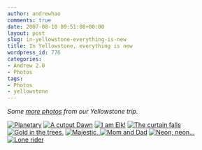 ```yaml
---
author: andrewhao
comments: true
date: 2007-08-10 09:51:08+00:00
layout: post
slug: in-yellowstone-everything-is-new
title: In Yellowstone, everything is new
wordpress_id: 776
categories:
- Andrew 2.0
- Photos
tags:
- Photos
- yellowstone
---
```


_Some [more photos](http://www.flickr.com/photos/andrewhao/tags/yellowstone/) from our Yellowstone trip._

[![Planetary](http://farm2.static.flickr.com/1147/1065965704_3d8e334829_m.jpg)](http://www.flickr.com/photos/andrewhao/1065965704/) [![A cutout Dawn](http://farm2.static.flickr.com/1228/1065979154_41b0f9a63c_m.jpg)](http://www.flickr.com/photos/andrewhao/1065979154/) [![I am Elk!](http://farm2.static.flickr.com/1322/1065118583_7cdaac57a8_m.jpg)](http://www.flickr.com/photos/andrewhao/1065118583/) [![The curtain falls](http://farm2.static.flickr.com/1319/1065131931_9249d2972f_m.jpg)](http://www.flickr.com/photos/andrewhao/1065131931/) [![Gold in the trees.](http://farm2.static.flickr.com/1090/1066004172_ca36696247_m.jpg)](http://www.flickr.com/photos/andrewhao/1066004172/) [![Majestic.](http://farm2.static.flickr.com/1159/1065148367_630741aa06_m.jpg) ](http://www.flickr.com/photos/andrewhao/1065148367/)[![Mom and Dad](http://farm2.static.flickr.com/1146/1065093227_54569185cd_m.jpg)](http://www.flickr.com/photos/andrewhao/1065093227/) [![Neon, neon...](http://farm2.static.flickr.com/1036/1065970330_08e8628843_m.jpg)](http://www.flickr.com/photos/andrewhao/1065970330/) [![Lone rider](http://farm2.static.flickr.com/1116/1066000144_9e5bb39b43_m.jpg)](http://www.flickr.com/photos/andrewhao/1065979154/)
